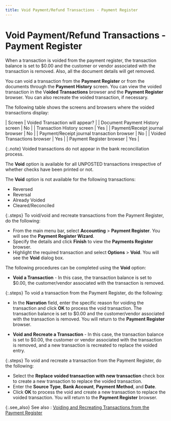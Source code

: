 ```yaml
---
title: Void Payment/Refund Transactions - Payment Register
---
```


# Void Payment/Refund Transactions - Payment Register


When a transaction is voided from the payment register, the transaction  balance is set to $0.00 and the customer or vendor associated with the  transaction is removed. Also, all the document details will get removed.


You can void a transaction from the **Payment 
 Register** or from the documents through the **Payment 
 History** screen. You can view the voided transaction in the V**oided Transactions** browser and the **Payment Register** browser. You can also  recreate the voided transaction, if necessary.


The following table shows the screens and browsers where the voided  transactions display:


| Screen | Voided Transaction will appear? |
| Document Payment History screen | No |
| Transaction History screen | Yes |
| Payment/Receipt journal browser | No |
| Payment/Receipt journal transaction browser | No |
| Voided Transactions browser | Yes |
| Payment Register browser | Yes |



{:.note}
Voided transactions do not appear in the bank  reconciliation process.


The **Void** option is available  for all UNPOSTED transactions irrespective of whether checks have been  printed or not.


The **Void** option is not available  for the following transactions:

- Reversed
- Reversal
- Already Voided
- Cleared/Reconciled



{:.steps}
To void/void and recreate transactions from  the Payment Register, do the following:

- From the main  menu bar, select **Accounting** >  **Payment Register**. You will see  the **Payment Register Wizard**.
- Specify the  details and click **Finish** to view  the **Payments Register** browser.
- Highlight the  required transaction and select **Options**  > **Void**. You will see the **Void**  dialog box.



The following procedures can be completed using the **Void**  option:

- **Void 
 a Transaction** - In this case, the transaction balance is set to  $0.00, the customer/vendor associated with the transaction is removed.



{:.steps}
To void a transaction from the Payment Register,  do the following:

- In the **Narration** field, enter the specific  reason for voiding the transaction and click **OK**  to process the void transaction. The transaction balance is set to $0.00  and the customer/vendor associated with the transaction is removed. You  will return to the **Payment Register**  browser.


- **Void 
 and Recreate a Transaction** - In this case, the transaction balance  is set to $0.00, the customer or vendor associated with the transaction  is removed, and a new transaction is recreated to replace the voided entry.



{:.steps}
To void and recreate a transaction from the  Payment Register, do the following:

- Select the  **Replace voided transaction with new transaction**  check box to create a new transaction to replace the voided transaction.
- Enter the **Source Type**, **Bank 
 Account**, **Payment Method**,  and **Date**.
- Click **OK** to process the void and create a  new transaction to replace the voided transaction. You will return to  the **Payment Register** browser.



{:.see_also}
See also
: [Voiding  and Recreating Transactions from the Payment Register]({{site.acc_baseurl}}/payment-register/wizard/browser/voiding-and-recreating-transactions/voiding_and_recreating_transactions_payment_register.html)
